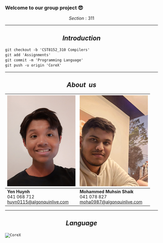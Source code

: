 ### Welcome to our group project 😎
$$Section: 311$$

---

$$Introduction$$
-
```diff
git checkout -b 'CST8152_310 Compilers'
git add 'Assignments'
git commit -m 'Programming Language'
git push -u origin 'CoreX'
```
---
$$About \ \ us$$
-

| <code><img height="300" alt="YenHuynh" src="images/YenHuynh.jpg"></code>  | <code><img height="300" alt="Mohammed" src="images/MohammedMuhsinShaik.jpg"></code> | 
| - | - | 
| <b>Yen Huynh</b> </br> 041 068 712 </br> huyn0115@algonquinlive.com | <b>Mohammed Muhsin Shaik</b> </br> 041 078 827 </br> moha0987@algonquinlive.com |

---
$$Language$$
-
<code><img height="300" alt="CoreX" src="images/logo.pnj"></code>
